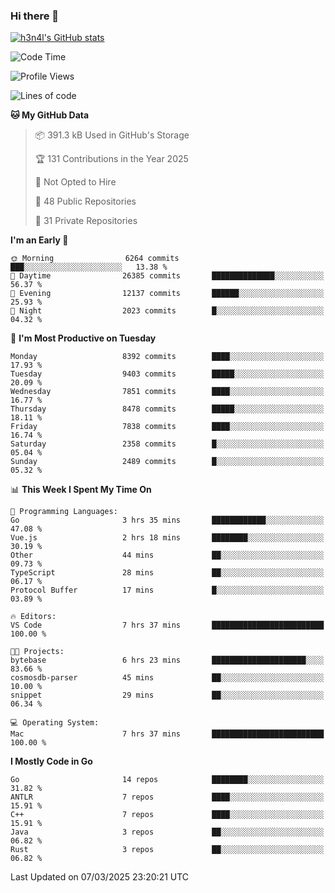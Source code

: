 ### Hi there 👋

[![h3n4l's GitHub stats](https://github-readme-stats.vercel.app/api?username=h3n4l&count_private=true&show_icons=true&theme=radical)](https://github.com/h3n4l/github-readme-stats)

<!--START_SECTION:waka-->
![Code Time](http://img.shields.io/badge/Code%20Time-2%2C086%20hrs%205%20mins-blue)

![Profile Views](http://img.shields.io/badge/Profile%20Views-0-blue)

![Lines of code](https://img.shields.io/badge/From%20Hello%20World%20I%27ve%20Written-17.9%20million%20lines%20of%20code-blue)

**🐱 My GitHub Data** 

> 📦 391.3 kB Used in GitHub's Storage 
 > 
> 🏆 131 Contributions in the Year 2025
 > 
> 🚫 Not Opted to Hire
 > 
> 📜 48 Public Repositories 
 > 
> 🔑 31 Private Repositories 
 > 
**I'm an Early 🐤** 

```text
🌞 Morning                6264 commits        ███░░░░░░░░░░░░░░░░░░░░░░   13.38 % 
🌆 Daytime                26385 commits       ██████████████░░░░░░░░░░░   56.37 % 
🌃 Evening                12137 commits       ██████░░░░░░░░░░░░░░░░░░░   25.93 % 
🌙 Night                  2023 commits        █░░░░░░░░░░░░░░░░░░░░░░░░   04.32 % 
```
📅 **I'm Most Productive on Tuesday** 

```text
Monday                   8392 commits        ████░░░░░░░░░░░░░░░░░░░░░   17.93 % 
Tuesday                  9403 commits        █████░░░░░░░░░░░░░░░░░░░░   20.09 % 
Wednesday                7851 commits        ████░░░░░░░░░░░░░░░░░░░░░   16.77 % 
Thursday                 8478 commits        █████░░░░░░░░░░░░░░░░░░░░   18.11 % 
Friday                   7838 commits        ████░░░░░░░░░░░░░░░░░░░░░   16.74 % 
Saturday                 2358 commits        █░░░░░░░░░░░░░░░░░░░░░░░░   05.04 % 
Sunday                   2489 commits        █░░░░░░░░░░░░░░░░░░░░░░░░   05.32 % 
```


📊 **This Week I Spent My Time On** 

```text
💬 Programming Languages: 
Go                       3 hrs 35 mins       ████████████░░░░░░░░░░░░░   47.08 % 
Vue.js                   2 hrs 18 mins       ████████░░░░░░░░░░░░░░░░░   30.19 % 
Other                    44 mins             ██░░░░░░░░░░░░░░░░░░░░░░░   09.73 % 
TypeScript               28 mins             ██░░░░░░░░░░░░░░░░░░░░░░░   06.17 % 
Protocol Buffer          17 mins             █░░░░░░░░░░░░░░░░░░░░░░░░   03.89 % 

🔥 Editors: 
VS Code                  7 hrs 37 mins       █████████████████████████   100.00 % 

🐱‍💻 Projects: 
bytebase                 6 hrs 23 mins       █████████████████████░░░░   83.66 % 
cosmosdb-parser          45 mins             ██░░░░░░░░░░░░░░░░░░░░░░░   10.00 % 
snippet                  29 mins             ██░░░░░░░░░░░░░░░░░░░░░░░   06.34 % 

💻 Operating System: 
Mac                      7 hrs 37 mins       █████████████████████████   100.00 % 
```

**I Mostly Code in Go** 

```text
Go                       14 repos            ████████░░░░░░░░░░░░░░░░░   31.82 % 
ANTLR                    7 repos             ████░░░░░░░░░░░░░░░░░░░░░   15.91 % 
C++                      7 repos             ████░░░░░░░░░░░░░░░░░░░░░   15.91 % 
Java                     3 repos             ██░░░░░░░░░░░░░░░░░░░░░░░   06.82 % 
Rust                     3 repos             ██░░░░░░░░░░░░░░░░░░░░░░░   06.82 % 
```




 Last Updated on 07/03/2025 23:20:21 UTC
<!--END_SECTION:waka-->

